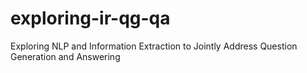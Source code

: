# exploring-ir-qg-qa
Exploring NLP and Information Extraction to Jointly Address Question Generation and Answering
